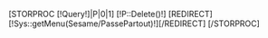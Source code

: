 [STORPROC [!Query!]|P|0|1]
        [!P::Delete()!]
        [REDIRECT][!Sys::getMenu(Sesame/PassePartout)!][/REDIRECT]
[/STORPROC]

